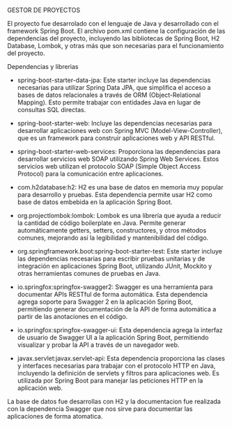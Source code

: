 GESTOR DE PROYECTOS

El proyecto  fue desarrolado con el lenguaje de Java y desarrollado con el framework Spring Boot. El archivo pom.xml contiene la configuración de las dependencias del proyecto, incluyendo las bibliotecas de Spring Boot, H2 Database, Lombok, y otras más que son necesarias para el funcionamiento del proyecto.


Dependencias y librerias


* spring-boot-starter-data-jpa: Este starter incluye las dependencias necesarias para utilizar Spring Data JPA, que simplifica el acceso a bases de datos relacionales a través de ORM (Object-Relational Mapping). Esto permite trabajar con entidades Java en lugar de consultas SQL directas.

* spring-boot-starter-web: Incluye las dependencias necesarias para desarrollar aplicaciones web con Spring MVC (Model-View-Controller), que es un framework para construir aplicaciones web y API RESTful.

* spring-boot-starter-web-services: Proporciona las dependencias para desarrollar servicios web SOAP utilizando Spring Web Services. Estos servicios web utilizan el protocolo SOAP (Simple Object Access Protocol) para la comunicación entre aplicaciones.

* com.h2database:h2: H2 es una base de datos en memoria muy popular para desarrollo y pruebas. Esta dependencia permite usar H2 como base de datos embebida en la aplicación Spring Boot.

* org.projectlombok:lombok: Lombok es una librería que ayuda a reducir la cantidad de código boilerplate en Java. Permite generar automáticamente getters, setters, constructores, y otros métodos comunes, mejorando así la legibilidad y mantenibilidad del código.

* org.springframework.boot:spring-boot-starter-test: Este starter incluye las dependencias necesarias para escribir pruebas unitarias y de integración en aplicaciones Spring Boot, utilizando JUnit, Mockito y otras herramientas comunes de pruebas en Java.

* io.springfox:springfox-swagger2: Swagger es una herramienta para documentar APIs RESTful de forma automática. Esta dependencia agrega soporte para Swagger 2 en la aplicación Spring Boot, permitiendo generar documentación de la API de forma automática a partir de las anotaciones en el código.

* io.springfox:springfox-swagger-ui: Esta dependencia agrega la interfaz de usuario de Swagger UI a la aplicación Spring Boot, permitiendo visualizar y probar la API a través de un navegador web.

* javax.servlet:javax.servlet-api: Esta dependencia proporciona las clases y interfaces necesarias para trabajar con el protocolo HTTP en Java, incluyendo la definición de servlets y filtros para aplicaciones web. Es utilizada por Spring Boot para manejar las peticiones HTTP en la aplicación web.

La base de datos fue desarrollas con H2 y la documentacion fue realizada con la dependencia Swagger que nos sirve para documentar las aplicaciones de forma atomatica.



